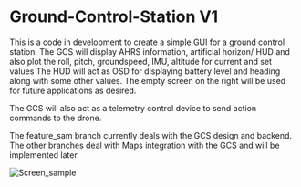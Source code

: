# Ground-Control-Station V1

This is a code in development to create a simple GUI for a ground control station. The GCS will display AHRS information, artificial horizon/ HUD and also plot the roll, pitch, groundspeed, IMU, altitude for current and set values
The HUD will act as OSD for displaying battery level and heading along with some other values.
The empty screen on the right will be used for future applications as desired.

The GCS will also act as a telemetry control device to send action commands to the drone.

The feature_sam branch currently deals with the GCS design and backend.
The other branches deal with Maps integration with the GCS and will be implemented later.


![Screen_sample](https://github.com/user-attachments/assets/2675094d-6970-487c-aed6-b14fc7f3feb1)
